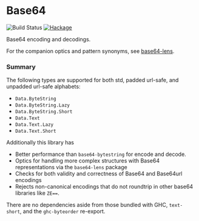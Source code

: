 # Base64

![Build Status](https://github.com/emilypi/base64/workflows/Haskell-CI/badge.svg)
[![Hackage](https://img.shields.io/hackage/v/base64.svg)](https://hackage.haskell.org/package/base64)

Base64 encoding and decodings.

For the companion optics and pattern synonyms, see [base64-lens](https://hackage.haskell.org/package/base64-lens).

### Summary

The following types are supported for both std, padded url-safe, and unpadded url-safe alphabets:

- `Data.ByteString`
- `Data.ByteString.Lazy`
- `Data.ByteString.Short`
- `Data.Text`
- `Data.Text.Lazy`
- `Data.Text.Short`

Additionally this library has

- Better performance than `base64-bytestring` for encode and decode.
- Optics for handling more complex structures with Base64 representations via the `base64-lens` package
- Checks for both validity and correctness of Base64 and Base64url encodings
- Rejects non-canonical encodings that do not roundtrip in other base64 libraries like `ZE==`.

There are no dependencies aside from those bundled with GHC, `text-short`, and the `ghc-byteorder` re-export.
